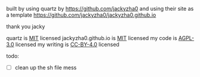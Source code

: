 built by using quartz by https://github.com/jackyzha0 and using their site as a template https://github.com/jackyzha0/jackyzha0.github.io

thank you jacky

quartz is [MIT](https://opensource.org/license/mit) licensed
jackyzha0.github.io is [MIT](https://opensource.org/license/mit) licensed
my code is [AGPL-3.0](https://www.gnu.org/licenses/agpl-3.0.en.htm1) licensed
my writing is [CC-BY-4.0](https://creativecommons.org/licenses/by/4.0/deed.en) licensed


todo:
- [ ] clean up the sh file mess